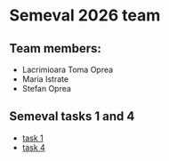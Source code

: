 # Semeval 2026 team

## Team members:
  * Lacrimioara Toma Oprea
  * Maria Istrate
  * Stefan Oprea

## Semeval tasks 1 and 4

 * [task 1](https://pln-fing-udelar.github.io/semeval-2026-humor-gen/)
 * [task 4](https://narrative-similarity-task.github.io/task-details/)
